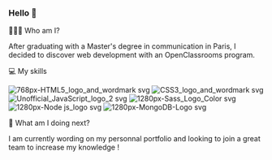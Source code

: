### Hello 👋

👩🏻‍💻 Who am I?

After graduating with a Master's degree in communication in Paris, I decided to discover web development with an OpenClassrooms program. 

💻 My skills

![768px-HTML5_logo_and_wordmark svg](https://user-images.githubusercontent.com/94058870/179920434-ae271ce1-4711-481d-a511-af5475797197.png)
![CSS3_logo_and_wordmark svg](https://user-images.githubusercontent.com/94058870/179920483-2ebb5b49-adfa-461e-82af-6b90fd662142.png)
![Unofficial_JavaScript_logo_2 svg](https://user-images.githubusercontent.com/94058870/179920594-7430c55c-2646-49e5-8d1a-afd4adf0c546.png)
![1280px-Sass_Logo_Color svg](https://user-images.githubusercontent.com/94058870/179920510-2f735825-4e36-4134-aa27-d68f05d9b65f.png)
![1280px-Node js_logo svg](https://user-images.githubusercontent.com/94058870/179920543-e23938db-fc96-4ebe-b325-7706ca241b53.png)
![1280px-MongoDB-Logo svg](https://user-images.githubusercontent.com/94058870/179920641-dfb51130-e45a-4772-997c-4ce0b3509546.png)


🤔 What am I doing next?

I am currently wording on my personnal portfolio and looking to join a great team to increase my knowledge !

<!--

Here are some ideas to get you started:

- 🔭 I’m currently working on my portfolio 
- 🌱 I am constantly learning to specialise a little more each day
- 👯 I’m looking to collaborate on ...
- 🤔 I’m looking for help with ...
- 💬 Ask me about ...
- 📫 How to reach me: ...
- 😄 Pronouns: ...
- ⚡ Fun fact: ...
-->
